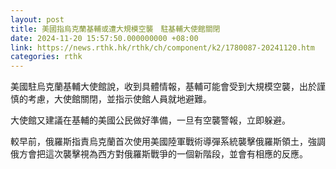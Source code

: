 ```yaml
---
layout: post
title: 美國指烏克蘭基輔或遭大規模空襲　駐基輔大使館關閉
date: 2024-11-20 15:57:50.000000000 +08:00
link: https://news.rthk.hk/rthk/ch/component/k2/1780087-20241120.htm
categories: rthk
---
```


美國駐烏克蘭基輔大使館說，收到具體情報，基輔可能會受到大規模空襲，出於謹慎的考慮，大使館關閉，並指示使館人員就地避難。

大使館又建議在基輔的美國公民做好準備，一旦有空襲警報，立即躲避。

較早前，俄羅斯指責烏克蘭首次使用美國陸軍戰術導彈系統襲擊俄羅斯領土，強調俄方會把這次襲擊視為西方對俄羅斯戰爭的一個新階段，並會有相應的反應。
